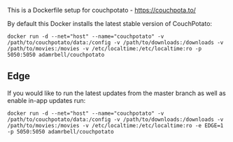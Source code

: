 This is a Dockerfile setup for couchpotato - https://couchpota.to/

By default this Docker installs the latest stable version of CouchPotato:

```
docker run -d --net="host" --name="couchpotato" -v /path/to/couchpotato/data:/config -v /path/to/downloads:/downloads -v /path/to/movies:/movies -v /etc/localtime:/etc/localtime:ro -p 5050:5050 adamrbell/couchpotato
```

Edge
----
If you would like to run the latest updates from the master branch as well as enable in-app updates run:

```
docker run -d --net="host" --name="couchpotato" -v /path/to/couchpotato/data:/config -v /path/to/downloads:/downloads -v /path/to/movies:/movies -v /etc/localtime:/etc/localtime:ro -e EDGE=1 -p 5050:5050 adamrbell/couchpotato
```
